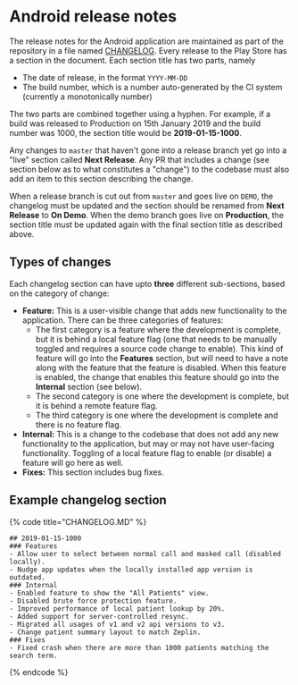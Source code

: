 # Android release notes

The release notes for the Android application are maintained as part of the repository in a file named [CHANGELOG](https://github.com/simpledotorg/simple-android/blob/master/CHANGELOG.md). Every release to the Play Store has a section in the document. Each section title has two parts, namely

* The date of release, in the format `YYYY-MM-DD`
* The build number, which is a number auto-generated by the CI system \(currently a monotonically number\)

The two parts are combined together using a hyphen. For example, if a build was released to Production on 15th January 2019 and the build number was 1000, the section title would be **2019-01-15-1000**.

Any changes to `master` that haven't gone into a release branch yet go into a "live" section called **Next Release**. Any PR that includes a change \(see section below as to what constitutes a "change"\) to the codebase  must also add an item to this section describing the change.

When a release branch is cut out from `master` and goes live on `DEMO`, the changelog must be updated and the section should be renamed from **Next Release** to **On Demo**. When the demo branch goes live on **Production**, the section title must be updated again with the final section title as described above.

## Types of changes

Each changelog section can have upto **three** different sub-sections, based on the category of change:

* **Feature:** This is a user-visible change that adds new functionality to the application. There can be three categories of features:
  * The first category is a feature where the development is complete, but it is behind a local feature flag \(one that needs to be manually toggled and requires a source code change to enable\). This kind of feature will go into the **Features** section, but will need to have a note along with the feature that the feature is disabled. When this feature is enabled, the change that enables this feature should go into the **Internal** section \(see below\).
  * The second category is one where the development is complete, but it is behind a remote feature flag.
  * The third category is one where the development is complete and there is no feature flag.
* **Internal:** This is a change to the codebase that does not add any new functionality to the application, but may or may not have user-facing functionality. Toggling of a local feature flag to enable \(or disable\) a feature will go here as well.
* **Fixes:** This section includes bug fixes.

## Example changelog section

{% code title="CHANGELOG.MD" %}
```text
## 2019-01-15-1000
### Features
- Allow user to select between normal call and masked call (disabled locally).
- Nudge app updates when the locally installed app version is outdated.
### Internal
- Enabled feature to show the "All Patients" view.
- Disabled brute force protection feature.
- Improved performance of local patient lookup by 20%.
- Added support for server-controlled resync.
- Migrated all usages of v1 and v2 api versions to v3.
- Change patient summary layout to match Zeplin.
### Fixes
- Fixed crash when there are more than 1000 patients matching the search term.
```
{% endcode %}

